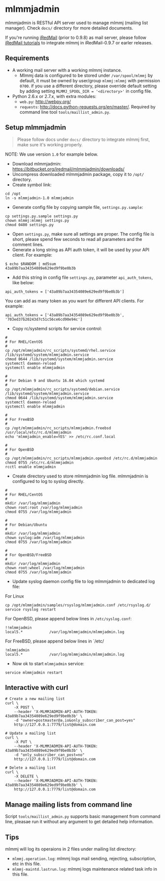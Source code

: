 # mlmmjadmin

mlmmjadmin is RESTful API server used to manage mlmmj (mailing list manager).
Check `docs/` directory for more detailed documents.

If you're running [iRedMail](https://www.iredmail.org/) (prior to 0.9.8) as
mail server, please follow
[iRedMail tutorials](https://www.iredmail.org/index.html#integration) to
integrate mlmmj in iRedMail-0.9.7 or earler releases.

## Requirements

* A working mail server with a working mlmmj instance.
    * Mlmmj data is configured to be stored under `/var/spool/mlmmj` by
      default, it must be owned by user/group `mlmmj:mlmmj` with permission
      `0700`. if you use a different directory, please override default setting
      by adding setting `MLMMJ_SPOOL_DIR = '<directory>'` in config file.
* Python 2.6.x or 2.7.x, with extra modules:
    * `web.py`: <http://webpy.org/>
    * `requests`: <http://docs.python-requests.org/en/master/>. Required by
      command line tool `tools/maillist_admin.py`.

## Setup mlmmjadmin

> Please follow docs under `docs/` directory to integrate mlmmj first, make
> sure it's working properly.

NOTE: We use version `1.0` for example below.

* Download mlmmjadmin: <https://bitbucket.org/iredmail/mlmmjadmin/downloads/>
* Uncompress downloaded mlmmjadmin package, copy it to `/opt/` directory.
* Create symbol link:

```
cd /opt
ln -s mlmmjadmin-1.0 mlmmjadmin
```

* Generate config file by copying sample file, `settings.py.sample`:

```
cp settings.py.sample settings.py
chown mlmmj:mlmmj settings.py
chmod 0400 settings.py
```

* Open `settings.py`, make sure all settings are proper. The config file is
  short, please spend few seconds to read all parameters and the comment lines.
* Generate a long string as API auth token, it will be used by your API client.
  For example:

```
$ echo $RANDOM | md5sum
43a89b7aa34354089e629ed9f9be0b3b
```

* Add this string in config file `settings.py`, parameter `api_auth_tokens`,
  like below:

```
api_auth_tokens = ['43a89b7aa34354089e629ed9f9be0b3b']
```

You can add as many token as you want for different API clients. For example:

```
api_auth_tokens = ['43a89b7aa34354089e629ed9f9be0b3b', '703ed37b20243d7c51c56ce6cd90e94c']
```

* Copy rc/systemd scripts for service control:

```
#
# For RHEL/CentOS
#
cp /opt/mlmmjadmin/rc_scripts/systemd/rhel.service /lib/systemd/system/mlmmjadmin.service
chmod 0644 /lib/systemd/system/mlmmjadmin.service
systemctl daemon-reload
systemctl enable mlmmjadmin

#
# For Debian 9 and Ubuntu 16.04 which systemd
#
cp /opt/mlmmjadmin/rc_scripts/systemd/debian.service /lib/systemd/system/mlmmjadmin.service
chmod 0644 /lib/systemd/system/mlmmjadmin.service
systemctl daemon-reload
systemctl enable mlmmjadmin

#
# For FreeBSD
#
cp /opt/mlmmjadmin/rc_scripts/mlmmjadmin.freebsd /usr/local/etc/rc.d/mlmmjadmin
echo 'mlmmjadmin_enable=YES' >> /etc/rc.conf.local

#
# For OpenBSD
#
cp /opt/mlmmjadmin/rc_scripts/mlmmjadmin.openbsd /etc/rc.d/mlmmjadmin
chmod 0755 /etc/rc.d/mlmmjadmin
rcctl enable mlmmjadmin
```


* Create directory used to store mlmmjadmin log file. mlmmjadmin is
  configured to log to syslog directly.

```
#
# For RHEL/CentOS
#
mkdir /var/log/mlmmjadmin
chown root:root /var/log/mlmmjadmin
chmod 0755 /var/log/mlmmjadmin

#
# For Debian/Ubuntu
#
mkdir /var/log/mlmmjadmin
chown syslog:adm /var/log/mlmmjadmin
chmod 0755 /var/log/mlmmjadmin

#
# For OpenBSD/FreeBSD
#
mkdir /var/log/mlmmjadmin
chown root:wheel /var/log/mlmmjadmin
chmod 0755 /var/log/mlmmjadmin
```

* Update syslog daemon config file to log mlmmjadmin to dedicated log file:

For Linux
```
cp /opt/mlmmjadmin/samples/rsyslog/mlmmjadmin.conf /etc/rsyslog.d/
service rsyslog restart
```

For OpenBSD, please append below lines in `/etc/syslog.conf`:

```
!!mlmmjadmin
local5.*            /var/log/mlmmjadmin/mlmmjadmin.log
```

For FreeBSD, please append below lines in `/etc/

```
!mlmmjadmin
local5.*            /var/log/mlmmjadmin/mlmmjadmin.log
```

* Now ok to start `mlmmjadmin` service:

```
service mlmmjadmin restart
```

## Interactive with curl

```
# Create a new mailing list
curl \
    -X POST \
    --header 'X-MLMMJADMIN-API-AUTH-TOKEN: 43a89b7aa34354089e629ed9f9be0b3b' \
    -d "owner=postmaster@a.io&only_subscriber_can_post=yes"
    http://127.0.0.1:7779/list@domain.com

# Update a mailing list
curl \
    -X PUT \
    --header 'X-MLMMJADMIN-API-AUTH-TOKEN: 43a89b7aa34354089e629ed9f9be0b3b' \
    -d "only_subscriber_can_post=no"
    http://127.0.0.1:7779/list@domain.com

# Delete a mailing list
curl \
    -X DELETE \
    --header 'X-MLMMJADMIN-API-AUTH-TOKEN: 43a89b7aa34354089e629ed9f9be0b3b' \
    http://127.0.0.1:7779/list@domain.com
```

## Manage mailing lists from command line

Script `tools/maillist_admin.py` supports basic management from command line,
pleasae run it without any argument to get detailed help information.

## Tips

mlmmj will log its operaions in 2 files under mailing list directory:

* `mlmmj.operation.log`: mlmmj logs mail sending, rejecting, subscription, etc
  in this file.
* `mlmmj-maintd.lastrun.log`: mlmmj logs maintenance related task info in this file.
